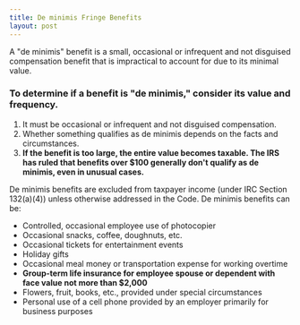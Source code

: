 ```yaml
---
title: De minimis Fringe Benefits
layout: post
---
```


A "de minimis" benefit is a small, occasional or infrequent and not disguised compensation benefit that is impractical to account for due to its minimal value. 

### To determine if a benefit is "de minimis," consider its value and frequency. 

1. It must be occasional or infrequent and not disguised compensation. 
2. Whether something qualifies as de minimis depends on the facts and circumstances. 
3. **If the benefit is too large, the entire value becomes taxable. The IRS has ruled that benefits over $100 generally don't qualify as de minimis, even in unusual cases.**

De minimis benefits are excluded from taxpayer income (under IRC Section 132(a)(4)) unless otherwise addressed in the Code. De minimis benefits can be:

- Controlled, occasional employee use of photocopier
- Occasional snacks, coffee, doughnuts, etc.
- Occasional tickets for entertainment events
- Holiday gifts
- Occasional meal money or transportation expense for working overtime
- **Group-term life insurance for employee spouse or dependent with face value not more than $2,000**
- Flowers, fruit, books, etc., provided under special circumstances
- Personal use of a cell phone provided by an employer primarily for business purposes
